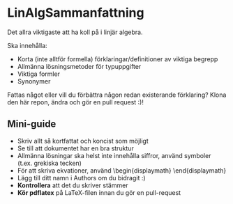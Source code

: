 # LinAlgSammanfattning
Det allra viktigaste att ha koll på i linjär algebra.

Ska innehålla:
* Korta (inte alltför formella) förklaringar/definitioner av viktiga begrepp
* Allmänna lösningsmetoder för typuppgifter
* Viktiga formler
* Synonymer

Fattas något eller vill du förbättra någon redan existerande förklaring? Klona den här repon, ändra och gör en pull request :)!

## Mini-guide
* Skriv allt så kortfattat och koncist som möjligt
* Se till att dokumentet har en bra struktur
* Allmänna lösningar ska helst inte innehålla siffror, använd symboler (t.ex. grekiska tecken)
* För att skriva ekvationer, använd \begin{displaymath} \end{displaymath}
* Lägg till ditt namn i Authors om du bidragit :)
* **Kontrollera** att det du skriver stämmer
* **Kör pdflatex** på LaTeX-filen innan du gör en pull-request
